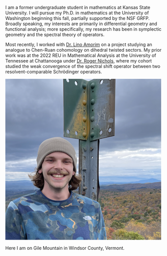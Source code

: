 I am a former undergraduate student in mathematics at Kansas State University. I will pursue my Ph.D. in mathematics at the University of Washington beginning this fall, partially supported by the NSF GRFP. Broadly speaking, my interests are primarily in differential geometry and functional analysis; more specifically, my research has been in symplectic geometry and the spectral theory of operators.

Most recently, I worked with [Dr. Lino Amorim](https://www.math.ksu.edu/~lamorim/) on a project studying an analogue to Chen-Ruan cohomology on dihedral twisted sectors. My prior work was at the 2022 REU in Mathematical Analysis at the University of Tennessee at Chattanooga under [Dr. Roger Nichols](https://sites.google.com/mocs.utc.edu/rogernicholshomepage/home), where my cohort studied the weak convergence of the spectral shift operator between two resolvent-comparable Schrödinger operators.

<img src="main.jpg" alt="me">

Here I am on Gile Mountain in Windsor County, Vermont.